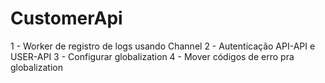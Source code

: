 # CustomerApi

1 - Worker de registro de logs usando Channel
2 - Autenticação API-API e USER-API
3 - Configurar globalization
4 - Mover códigos de erro pra globalization
